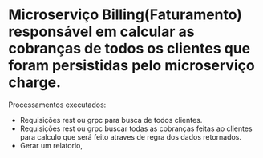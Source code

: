 # Microserviço Billing(Faturamento) responsável em calcular as cobranças de todos os clientes que foram persistidas pelo microserviço charge. 

Processamentos executados: 
- Requisições rest ou grpc para busca de todos clientes.
- Requisições rest ou grpc buscar todas as cobranças feitas ao clientes para calculo que será feito atraves de regra dos dados retornados.
- Gerar um relatorio,

